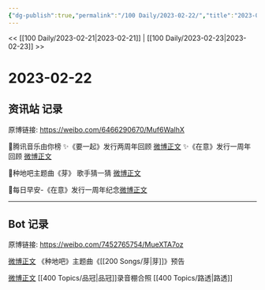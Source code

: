 ```yaml
---
{"dg-publish":true,"permalink":"/100 Daily/2023-02-22/","title":"2023-02-22","created":"2023-02-25T18:12:07.000+08:00","updated":"2023-04-11T14:46:32.173+08:00"}
---
```



<< [[100 Daily/2023-02-21\|2023-02-21]] | [[100 Daily/2023-02-23\|2023-02-23]] >>

# 2023-02-22

## 资讯站 记录

原博链接: https://weibo.com/6466290670/Muf6WalhX

🌟腾讯音乐由你榜
✨《要一起》发行两周年回顾 [微博正文](https://m.weibo.cn/6466290670/4871900570584494)
✨《在意》发行一周年回顾 [微博正文](https://m.weibo.cn/6466290670/4871901077309509)

🌟种地吧主题曲《芽》 歌手猜一猜 [微博正文](https://m.weibo.cn/6466290670/4872009663907605)

🌟每日早安-《在意》发行一周年纪念[微博正文](https://m.weibo.cn/6466290670/4871864898555989)

---
## Bot 记录

原博链接: https://weibo.com/7452765754/MueXTA7oz

[微博正文](https://weibo.com/detail/4872005121215443) 《种地吧》主题曲《[[200 Songs/芽\|芽]]》预告

[微博正文](https://weibo.com/detail/4872005382046362) [[400 Topics/品冠\|品冠]]录音棚合照 ​​​[[400 Topics/路透\|路透]]
